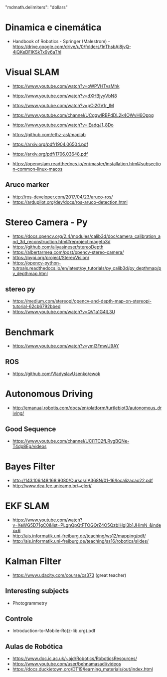 "mdmath.delimiters": "dollars"

# Dinamica e cinemática
* Handbook of Robotics - Springer (Malestrom) - https://drive.google.com/drive/u/0/folders/1nThsbAi8jvQ-4jQKeDFIKSkTx9y6aThl

# Visual SLAM
* https://www.youtube.com/watch?v=oWPVHTvsMhk
* https://www.youtube.com/watch?v=dXHBjyyVbN8
* https://www.youtube.com/watch?v=pOi2GV1r_lM
* https://www.youtube.com/channel/UCgqwlRBPdDL2k4OWvH6Oppg
* https://www.youtube.com/watch?v=lEadqJ1_8Do
* https://github.com/ethz-asl/maplab
* https://arxiv.org/pdf/1904.06504.pdf
* https://arxiv.org/pdf/1706.03648.pdf

* https://openvslam.readthedocs.io/en/master/installation.html#subsection-common-linux-macos

## Aruco marker
* http://ros-developer.com/2017/04/23/aruco-ros/
* https://ardupilot.org/dev/docs/ros-aruco-detection.html

# Stereo Camera - Py
* https://docs.opencv.org/2.4/modules/calib3d/doc/camera_calibration_and_3d_reconstruction.html#reprojectimageto3d
* https://github.com/aliyasineser/stereoDepth
* https://albertarmea.com/post/opencv-stereo-camera/
* https://pypi.org/project/StereoVision/
* https://opencv-python-tutroals.readthedocs.io/en/latest/py_tutorials/py_calib3d/py_depthmap/py_depthmap.html

## stereo py
* https://medium.com/stereopi/opencv-and-depth-map-on-stereopi-tutorial-62cb6792bbed
* https://www.youtube.com/watch?v=QV1a1G4lL3U

# Benchmark
* https://www.youtube.com/watch?v=ymI3FmwU9AY
## ROS
* https://github.com/VladyslavUsenko/ewok

# Autonomous Driving
* http://emanual.robotis.com/docs/en/platform/turtlebiot3/autonomous_driving/

## Good Sequence
* https://www.youtube.com/channel/UCi1TC2fLRvgBQNe-T4dp8Eg/videos

# Bayes Filter
* http://143.106.148.168:9080/Cursos/IA368N/01-16/localizacao22.pdf
* http://www.dca.fee.unicamp.br/~eleri/

# EKF SLAM
* https://www.youtube.com/watch?v=XeWG5D71gC0&list=PLgnQpQtFTOGQrZ4O5QzbIHgl3b1JHimN_&index=6
* http://ais.informatik.uni-freiburg.de/teaching/ws12/mapping/pdf/
* http://ais.informatik.uni-freiburg.de/teaching/ss16/robotics/slides/

# Kalman Filter
* https://www.udacity.com/course/cs373 (great teacher)

## Interesting subjects
* Photogrammetry

## Controle
* Introduction-to-Mobile-Ro(z-lib.org).pdf

## Aulas de Robótica
* https://www.doc.ic.ac.uk/~ajd/Robotics/RoboticsResources/
* https://www.youtube.com/user/behnamasadi/videos
* https://docs.duckietown.org/DT19/learning_materials/out/index.html
